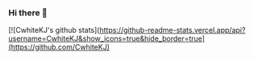 ### Hi there 👋
[![CwhiteKJ's github stats](https://github-readme-stats.vercel.app/api?username=CwhiteKJ&show_icons=true&hide_border=true](https://github.com/CwhiteKJ)
